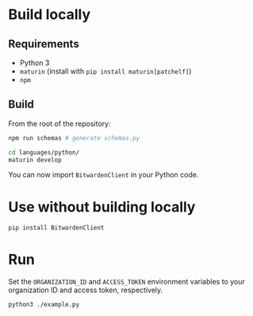# Build locally
## Requirements

- Python 3
- `maturin` (install with `pip install maturin[patchelf]`)
- `npm`

## Build

From the root of the repository:
```bash
npm run schemas # generate schemas.py

cd languages/python/
maturin develop
```

You can now import `BitwardenClient` in your Python code.

# Use without building locally

```bash
pip install BitwardenClient
```

# Run

Set the `ORGANIZATION_ID` and `ACCESS_TOKEN` environment variables to your organization ID and access token, respectively.

```bash
python3 ./example.py
```
